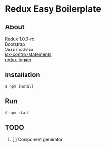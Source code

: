 # Redux Easy Boilerplate

## About
Redux 1.0.0-rc<br />
Bootstrap<br />
Sass modules<br />
[jsx-control-statements](https://github.com/valtech-au/jsx-control-statements)<br />
[redux-logger](https://github.com/fcomb/redux-logger)

## Installation
```
$ npm install
```

## Run
```
$ npm start
```

## TODO
1. [ ] Component generator